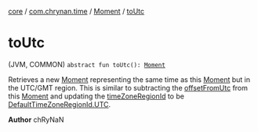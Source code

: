 [core](../../index.md) / [com.chrynan.time](../index.md) / [Moment](index.md) / [toUtc](./to-utc.md)

# toUtc

(JVM, COMMON) `abstract fun toUtc(): `[`Moment`](index.md)

Retrieves a new [Moment](index.md) representing the same time as this [Moment](index.md) but in the UTC/GMT region. This is similar
to subtracting the [offsetFromUtc](offset-from-utc.md) from this [Moment](index.md) and updating the [timeZoneRegionId](time-zone-region-id.md) to be
[DefaultTimeZoneRegionId.UTC](../-default-time-zone-region-id/-u-t-c.md).

**Author**
chRyNaN

